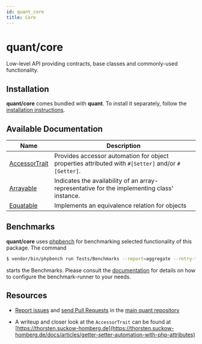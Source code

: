 ```yaml
---
id: quant_core
title: Core
---
```


# quant/core

Low-level API providing contracts, base classes and commonly-used functionality.


## Installation

**quant/core** comes bundled with **quant**. To install it separately, follow the [installation instructions](/docs/installation#packages).

## Available Documentation

| Name                                 | Description                                                                                        |
|--------------------------------------|----------------------------------------------------------------------------------------------------|
| [AccessorTrait](trait/accessortrait) | Provides accessor automation for object properties attributed with `#[Setter]` and/or `#[Getter]`. |
| [Arrayable](contract/arrayable)      | Indicates the availability of an array-representative for the implementing class' instance.        |
| [Equatable](contract/equatable)      | Implements an equivalence relation for objects                                                     |


## Benchmarks
**quant/core** uses [phpbench](https://github.com/phpbench/phpbench) for benchmarking selected functionality of this package. The command

````bash
$ vendor/bin/phpbench run Tests/Benchmarks --report=aggregate --retry-threshold=5
````

starts the Benchmarks. Please consult the [documentation](https://phpbench.readthedocs.io/) for details on how to configure the benchmark-runner to your needs.


## Resources

* [Report issues](https://github.com/quant-php/quant/issues) and
  [send Pull Requests](https://github.com/quant-php/quant/pulls)
  in the [main quant repository](https://github.com/quant-php/quant)

* A writeup and closer look at the `AccessorTrait` can be found at [https://thorsten.suckow-homberg.de](https://thorsten.suckow-homberg.de/docs/articles/getter-setter-automation-with-php-attributes)